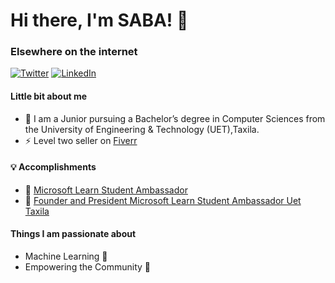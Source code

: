 # Hi there, I'm  SABA! 👋

### Elsewhere on the internet

[![Twitter](https://user-images.githubusercontent.com/282759/84680160-40c90c80-af00-11ea-8390-bb86858c5fa5.png)](https://twitter.com/_sabasaeed)  [![LinkedIn](https://user-images.githubusercontent.com/282759/84680162-4161a300-af00-11ea-912c-8f32e5cc1676.png)](https://linkedin.com/in/saba-saeed-971b6b192/)
	
####  Little bit about me

-   🏫  I am a Junior pursuing a Bachelor’s degree in Computer Sciences from the University of Engineering & Technology (UET),Taxila.
-   ⚡️  Level two seller on [Fiverr](https://www.fiverr.com/sabach408?up_rollout=true)  
 #### 💡  Accomplishments

-   🙌  [Microsoft Learn Student Ambassador](https://studentambassadors.microsoft.com/en-US/profile)
-   🙌  [Founder and President Microsoft Learn Student Ambassador Uet Taxila](https://www.facebook.com/MLSA.Uet.Taxila/)



#### Things I am passionate about

-   Machine Learning  🤖
-   Empowering the Community  💪

